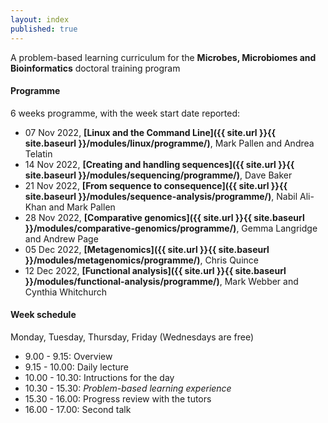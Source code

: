 ```yaml
---
layout: index
published: true
---
```


A problem-based learning curriculum for the **Microbes, Microbiomes and Bioinformatics** doctoral training program
<br> 

#### Programme

6 weeks programme, with the week start date reported:

* 07 Nov 2022, **[Linux and the Command Line]({{ site.url }}{{ site.baseurl }}/modules/linux/programme/)**, Mark Pallen and Andrea Telatin
* 14 Nov 2022, **[Creating and handling sequences]({{ site.url }}{{ site.baseurl }}/modules/sequencing/programme/)**, Dave Baker 
* 21 Nov 2022, **[From sequence to consequence]({{ site.url }}{{ site.baseurl }}/modules/sequence-analysis/programme/)**, Nabil Ali-Khan and Mark Pallen
* 28 Nov 2022, **[Comparative genomics]({{ site.url }}{{ site.baseurl }}/modules/comparative-genomics/programme/)**, Gemma Langridge and Andrew Page
* 05 Dec 2022, **[Metagenomics]({{ site.url }}{{ site.baseurl }}/modules/metagenomics/programme/)**, Chris Quince
* 12 Dec 2022, **[Functional analysis]({{ site.url }}{{ site.baseurl }}/modules/functional-analysis/programme/)**, Mark Webber and Cynthia Whitchurch

#### Week schedule

Monday, Tuesday, Thursday, Friday (Wednesdays are free)

* 9.00 - 9.15: Overview
* 9.15 - 10.00: Daily lecture
* 10.00 - 10.30: Intructions for the day
* 10.30 - 15.30: *Problem-based learning experience*
* 15.30 - 16.00: Progress review with the tutors
* 16.00 - 17.00: Second talk



 